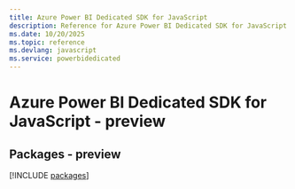 ```yaml
---
title: Azure Power BI Dedicated SDK for JavaScript
description: Reference for Azure Power BI Dedicated SDK for JavaScript
ms.date: 10/20/2025
ms.topic: reference
ms.devlang: javascript
ms.service: powerbidedicated
---
```

# Azure Power BI Dedicated SDK for JavaScript - preview
## Packages - preview
[!INCLUDE [packages](power-bi-dedicated-index.md)]
